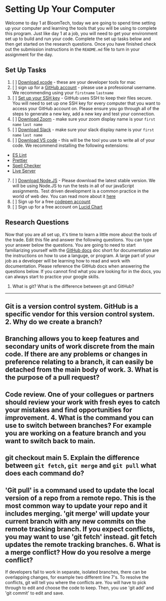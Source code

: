 # Setting Up Your Computer

Welcome to day 1 at BloomTech, today we are going to spend time setting up your computer and learning the tools that you will be using to complete this program. Just like day 1 at a job, you will need to get your environment set up to build and run your code. Complete the set up tasks below and then get started on the research questions. Once you have finished check out the submission instructions in the `README.md` file to turn in your assignment for the day. 

## Set Up Tasks 
1. [ ] [Download xcode](https://apps.apple.com/us/app/xcode/id497799835?mt=12) - these are your developer tools for mac 
2. [ ] sign up for a [GitHub account](https://github.com/join) - please use a professional username. We recommending using your `firstname` `lastname`
3. [ ] [Set up your SSH key](https://docs.github.com/en/authentication/connecting-to-github-with-ssh/generating-a-new-ssh-key-and-adding-it-to-the-ssh-agent) - GitHub uses SSH to keep their files secure. You will need to set up one SSH key for every computer that you want to access your GitHub account on. Please ensure you go through all of the steps to generate a new key, add a new key and test your connection.
4. [ ] [Download Zoom](https://zoom.us/download) - make sure your zoom display name is your `first name` `last name`
5. [ ] [Download Slack](https://slack.com/help/articles/207677868-Download-Slack-for-Mac) - make sure your slack display name is your `first name` `last name` 
6. [ ] [Download VS code](https://code.visualstudio.com/download) - this will be the tool you use to write all of your code. We recommend installing the following extensions: 
- [ES Lint](https://marketplace.visualstudio.com/items?itemName=dbaeumer.vscode-eslint)
- [Prettier](https://marketplace.visualstudio.com/items?itemName=esbenp.prettier-vscode)
- [Spell Checker](https://marketplace.visualstudio.com/items?itemName=streetsidesoftware.code-spell-checker)
- [Live Server](https://marketplace.visualstudio.com/items?itemName=ritwickdey.LiveServer)
7. [ ] [Download Node.JS](https://nodejs.org/en/) - Please download the latest stable version. We will be using Node.JS to run the tests in all of our javaScript assignments. Test driven development is a common practice in the world of web dev. You can read more about it [here](https://www.freecodecamp.org/news/test-driven-development-what-it-is-and-what-it-is-not-41fa6bca02a2/) 
8. [ ] Sign up for a free [codepen account](https://codepen.io/accounts/signup/user/free)
9. [ ] Sign up for a free account on [Lucid Chart](https://www.lucidchart.com/pages/landing?utm_source=google&utm_medium=cpc&utm_campaign[…]tTwOoXp_lCeLTC97pikTFa5cE58FWHwjjpTSGsGPRqR2AAaAh-MEALw_wcB)

## Research Questions 

Now that you are all set up, it's time to learn a little more about the tools of the trade. Edit this file and answer the following questions. You can type your answer below the questions. You are going to need to start familiarizing yourself with the [GitHub docs](https://docs.github.com/en) doc short for documentation are the instructions on how to use a languge, or program. A large part of your job as a developer will be learning how to read and work with documentation. Please reference the GitHub docs when answering the questions below. If you cannot find what you are looking for in the docs, you can always start to practice your google skills. 

1. What is git? What is the difference between git and GitHub?
----
Git is a version control system. GitHub is a specific vendor for this version control system.
2. Why do we create a branch? 
----
Branching allows you to keep features and secondary units of work discrete from the main code. If there are any problems or changes in preference relating to a branch, it can easily be detached from the main body of work.
3. What is the purpose of a pull request? 
----
Code review. One of your collegues or partners should review your work with fresh eyes to catch your mistakes and find opportunities for improvement.
4. What is the command you can use to switch between branches? For example you are working on a feature branch and you want to switch back to main. 
----
git checkout main
5. Explain the difference between `git fetch`, `git merge` and `git pull` what does each command do? 
----
'Git pull' is a command used to update the local version of a repo from a remote repo. This is the most common way to update your repo and it includes merging. 
'git merge' will update your current branch with any new commits on the remote tracking branch. 
If you expect conflicts, you may want to use 'git fetch' instead. git fetch updates the remote tracking branches.
6. What is a merge conflict? How do you resolve a merge conflict? 
----
If developers fail to work in separate, isolated branches, there can be overlapping changes, for example two different line 7's.
To resolve the conflicts, git will tell you where the conflicts are. You will have to pick through to edit and choose the code to keep. Then, you use 'git add' and 'git commit' to edit and save.